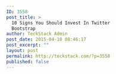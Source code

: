 ```yaml
---
ID: 3558
post_title: >
  10 Signs You Should Invest In Twitter
  Bootstrap
author: TeckStack Admin
post_date: 2015-04-10 08:46:17
post_excerpt: ""
layout: post
permalink: http://teckstack.com/?p=3558
published: false
---
```

